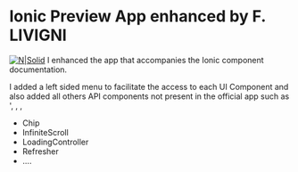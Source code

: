 # Ionic Preview App enhanced by F. LIVIGNI 
[![N|Solid](https://cldup.com/dTxpPi9lDf.thumb.png)](https://nodesource.com/products/nsolid)
I enhanced the app that accompanies the Ionic component documentation.

I added a left sided menu to facilitate the access to each UI Component and also added all others API components not present in the official app such as ', , , 

  - Chip
  - InfiniteScroll
  - LoadingController
  - Refresher
  - ....

